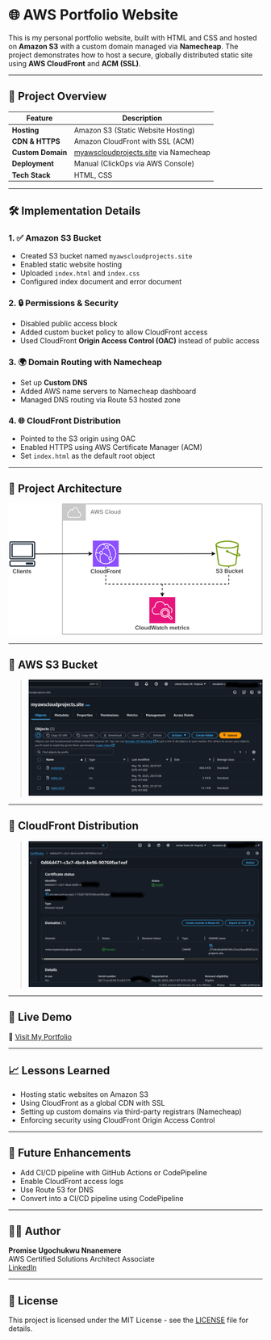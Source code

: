 # 🌐 AWS Portfolio Website

This is my personal portfolio website, built with HTML and CSS and hosted on **Amazon S3** with a custom domain managed via **Namecheap**. The project demonstrates how to host a secure, globally distributed static site using **AWS CloudFront** and **ACM (SSL)**.

---

## 📌 Project Overview

| Feature | Description |
|--------|-------------|
| **Hosting** | Amazon S3 (Static Website Hosting) |
| **CDN & HTTPS** | Amazon CloudFront with SSL (ACM) |
| **Custom Domain** | [myawscloudprojects.site](https://myawscloudprojects.site) via Namecheap |
| **Deployment** | Manual (ClickOps via AWS Console) |
| **Tech Stack** | HTML, CSS |

---

## 🛠️ Implementation Details

### 1. ✅ Amazon S3 Bucket
- Created S3 bucket named `myawscloudprojects.site`
- Enabled static website hosting
- Uploaded `index.html` and `index.css`
- Configured index document and error document

### 2. 🔒 Permissions & Security
- Disabled public access block
- Added custom bucket policy to allow CloudFront access
- Used CloudFront **Origin Access Control (OAC)** instead of public access

### 3. 🌍 Domain Routing with Namecheap
- Set up **Custom DNS**
- Added AWS name servers to Namecheap dashboard
- Managed DNS routing via Route 53 hosted zone

### 4. 🌐 CloudFront Distribution
- Pointed to the S3 origin using OAC
- Enabled HTTPS using AWS Certificate Manager (ACM)
- Set `index.html` as the default root object

---

## 📂 Project Architecture

![Static Website_Architecture_on_AWS](Static_website_architecture_on_AWS.png)

---

## 📸 AWS S3 Bucket


> ![AWS S3 Bucket](Static_website_AWS_S3_bucket.png)

---

## 📸 CloudFront Distribution

> ![CloudFront Distribution](CloudFront_Distribution.png)

---

## 🚀 Live Demo

🔗 [Visit My Portfolio](https://myawscloudprojects.site)

---

## 📈 Lessons Learned

- Hosting static websites on Amazon S3
- Using CloudFront as a global CDN with SSL
- Setting up custom domains via third-party registrars (Namecheap)
- Enforcing security using CloudFront Origin Access Control

---

## 📌 Future Enhancements

- Add CI/CD pipeline with GitHub Actions or CodePipeline
- Enable CloudFront access logs
- Use Route 53 for DNS
- Convert into a CI/CD pipeline using CodePipeline

---

## 👨‍💻 Author

**Promise Ugochukwu Nnanemere**  
AWS Certified Solutions Architect Associate  
[LinkedIn](https://linkedin.com/in/promiseugochukwunnanemere)

---

## 📜 License

This project is licensed under the MIT License - see the [LICENSE](LICENSE) file for details.
